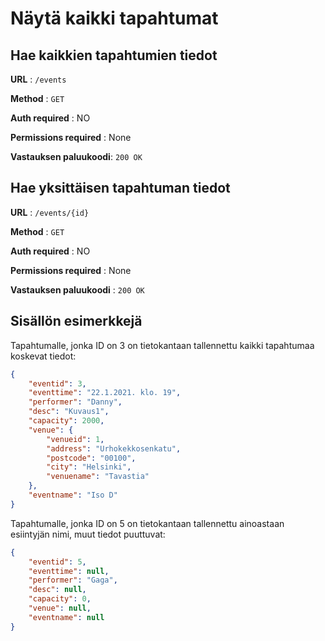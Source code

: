 # Näytä kaikki tapahtumat

## Hae kaikkien tapahtumien tiedot 

**URL** : `/events`

**Method** : `GET`

**Auth required** : NO

**Permissions required** : None

**Vastauksen paluukoodi**: `200 OK`

## Hae yksittäisen tapahtuman tiedot

**URL** : `/events/{id}`

**Method** : `GET`

**Auth required** : NO

**Permissions required** : None

**Vastauksen paluukoodi** : `200 OK`

## Sisällön esimerkkejä

Tapahtumalle, jonka ID on 3 on tietokantaan tallennettu kaikki tapahtumaa koskevat tiedot: 

```json
{
    "eventid": 3,
    "eventtime": "22.1.2021. klo. 19",
    "performer": "Danny",
    "desc": "Kuvaus1",
    "capacity": 2000,
    "venue": {
        "venueid": 1,
        "address": "Urhokekkosenkatu",
        "postcode": "00100",
        "city": "Helsinki",
        "venuename": "Tavastia"
    },
    "eventname": "Iso D"
}
```

Tapahtumalle, jonka ID on 5 on tietokantaan tallennettu ainoastaan esiintyjän nimi, muut tiedot puuttuvat:

```json
{
    "eventid": 5,
    "eventtime": null,
    "performer": "Gaga",
    "desc": null,
    "capacity": 0,
    "venue": null,
    "eventname": null
}

```
